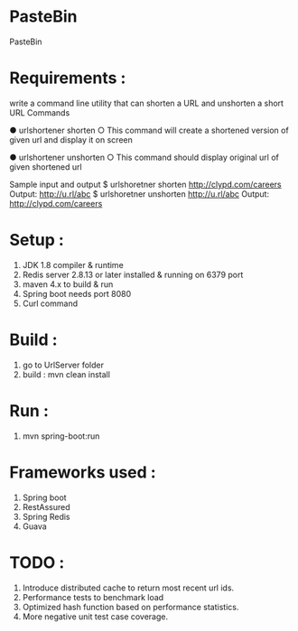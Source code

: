 # PasteBin
PasteBin

Requirements :
==============
write a command line utility that can shorten a URL and unshorten a short URL
Commands

● urlshortener shorten <URL>
○ This command will create a shortened version of given url and display it on
screen

● urlshortener unshorten <shortened URL>
○ This command should display original url of given shortened url

Sample input and output
$ urlshoretner shorten http://clypd.com/careers
Output:
http://u.rl/abc
$ urlshoretner unshorten http://u.rl/abc
Output:
http://clypd.com/careers

Setup :
========
1. JDK 1.8 compiler & runtime
2. Redis server 2.8.13 or later installed & running on 6379 port
3. maven 4.x to build & run
4. Spring boot needs port 8080
5. Curl command

Build :
========
1. go to UrlServer folder
2. build : mvn clean install

Run :
======
1. mvn spring-boot:run


Frameworks used :
=================
1. Spring boot
2. RestAssured
3. Spring Redis
4. Guava

TODO :
========
1. Introduce distributed cache to return most recent url ids.
2. Performance tests to benchmark load
3. Optimized hash function based on performance statistics.
4. More negative unit test case coverage.

